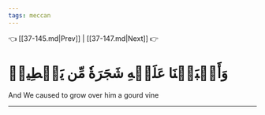 ```yaml
---
tags: meccan
---
```


👈 [[37-145.md|Prev]] | [[37-147.md|Next]] 👉

# وَأَنۢبَتۡنَا عَلَيۡهِ شَجَرَةٗ مِّن يَقۡطِينٖ

And We caused to grow over him a gourd vine

---

